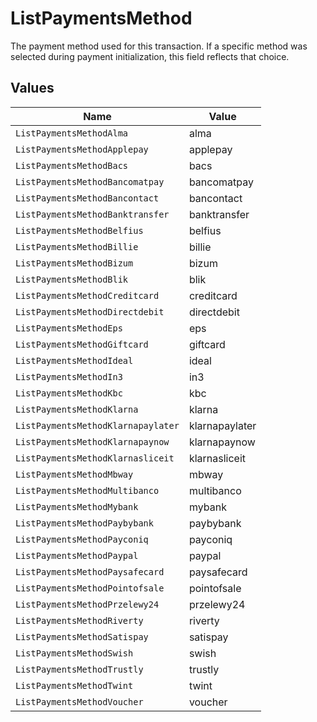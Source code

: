 # ListPaymentsMethod

The payment method used for this transaction. If a specific method was selected during payment initialization,
this field reflects that choice.


## Values

| Name                               | Value                              |
| ---------------------------------- | ---------------------------------- |
| `ListPaymentsMethodAlma`           | alma                               |
| `ListPaymentsMethodApplepay`       | applepay                           |
| `ListPaymentsMethodBacs`           | bacs                               |
| `ListPaymentsMethodBancomatpay`    | bancomatpay                        |
| `ListPaymentsMethodBancontact`     | bancontact                         |
| `ListPaymentsMethodBanktransfer`   | banktransfer                       |
| `ListPaymentsMethodBelfius`        | belfius                            |
| `ListPaymentsMethodBillie`         | billie                             |
| `ListPaymentsMethodBizum`          | bizum                              |
| `ListPaymentsMethodBlik`           | blik                               |
| `ListPaymentsMethodCreditcard`     | creditcard                         |
| `ListPaymentsMethodDirectdebit`    | directdebit                        |
| `ListPaymentsMethodEps`            | eps                                |
| `ListPaymentsMethodGiftcard`       | giftcard                           |
| `ListPaymentsMethodIdeal`          | ideal                              |
| `ListPaymentsMethodIn3`            | in3                                |
| `ListPaymentsMethodKbc`            | kbc                                |
| `ListPaymentsMethodKlarna`         | klarna                             |
| `ListPaymentsMethodKlarnapaylater` | klarnapaylater                     |
| `ListPaymentsMethodKlarnapaynow`   | klarnapaynow                       |
| `ListPaymentsMethodKlarnasliceit`  | klarnasliceit                      |
| `ListPaymentsMethodMbway`          | mbway                              |
| `ListPaymentsMethodMultibanco`     | multibanco                         |
| `ListPaymentsMethodMybank`         | mybank                             |
| `ListPaymentsMethodPaybybank`      | paybybank                          |
| `ListPaymentsMethodPayconiq`       | payconiq                           |
| `ListPaymentsMethodPaypal`         | paypal                             |
| `ListPaymentsMethodPaysafecard`    | paysafecard                        |
| `ListPaymentsMethodPointofsale`    | pointofsale                        |
| `ListPaymentsMethodPrzelewy24`     | przelewy24                         |
| `ListPaymentsMethodRiverty`        | riverty                            |
| `ListPaymentsMethodSatispay`       | satispay                           |
| `ListPaymentsMethodSwish`          | swish                              |
| `ListPaymentsMethodTrustly`        | trustly                            |
| `ListPaymentsMethodTwint`          | twint                              |
| `ListPaymentsMethodVoucher`        | voucher                            |